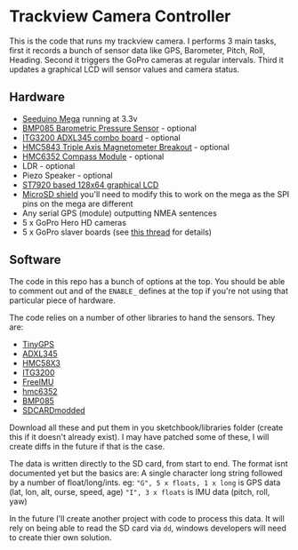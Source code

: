 Trackview Camera Controller
===========================

This is the code that runs my trackview camera. I performs 3 main tasks, first it records a bunch of sensor data like GPS, Barometer, Pitch, Roll, Heading.
Second it triggers the GoPro cameras at regular intervals. Third it updates a graphical LCD will sensor values and camera status.

Hardware
--------

* [Seeduino Mega](http://nicegear.co.nz/arduino-boards/seeeduino-mega/) running at 3.3v
* [BMP085 Barometric Pressure Sensor](http://www.mindkits.co.nz/store/sensors/barometric-pressure-sensor-bmp085-breakout) - optional
* [ITG3200 ADXL345 combo board](http://www.mindkits.co.nz/store/sensors/movement-and-position/imu-digital-combo-board-6-degrees-of-freedom-itg3200-adxl345) - optional
* [HMC5843 Triple Axis Magnetometer Breakout](http://www.mindkits.co.nz/store/sensors/magnetic/triple-axis-magnetometer-breakout-hmc5843) - optional
* [HMC6352 Compass Module](http://www.mindkits.co.nz/store/sensors/compass-module-hmc6352) - optional
* LDR - optional
* Piezo Speaker - optional
* [ST7920 based 128x64 graphical LCD](http://www.mindkits.co.nz/store/led-lcds/128x64-graphic-lcd)
* [MicroSD shield](http://www.mindkits.co.nz/store/arduino-compatible/microsd-shield) you'll need to modify this to work on the mega as the SPI pins on the mega are different 
* Any serial GPS (module) outputting NMEA sentences
* 5 x GoPro Hero HD cameras
* 5 x GoPro slaver boards (see [this thread](http://goprouser.freeforums.org/the-gopro-hero-hd-bus-interface-t797.html) for details)


Software
--------

The code in this repo has a bunch of options at the top. You should be able to comment out and of the `ENABLE_` defines at the top if you're not using that particular piece of hardware.

The code relies on a number of other libraries to hand the sensors. They are:
* [TinyGPS](http://arduiniana.org/libraries/tinygps/)
* [ADXL345](http://code.google.com/p/adxl345driver/source/browse/#svn%2Fbranches%2Ffvaresano)
* [HMC58X3](https://launchpad.net/hmc58x3)
* [ITG3200](http://code.google.com/p/itg-3200driver/source/browse/#svn%2Ftrunk)
* [FreeIMU](http://www.varesano.net/projects/hardware/FreeIMU)
* [hmc6352](http://rubenlaguna.com/wp/2009/03/19/arduino-library-for-hmc6352/index.html)
* [BMP085](http://code.google.com/p/bmp085driver/)
* [SDCARDmodded](http://supertechman.blogspot.com/2011/02/sdcard-library.html)

Download all these and put them in you sketchbook/libraries folder (create this if it doesn't already exist). I may have patched some of these, I will create diffs in the future if that is the case.

The data is written directly to the SD card, from start to end. The format isnt documented yet but the basics are:
    A single character long string followed by a number of float/long/ints.
    eg:
        `"G", 5 x floats, 1 x long` is GPS data (lat, lon, alt, ourse, speed, age)
        `"I", 3 x floats` is IMU data (pitch, roll, yaw)

In the future I'll create another project with code to process this data. It will rely on being able to read the SD card via `dd`, windows developers will need to create thier own solution.




